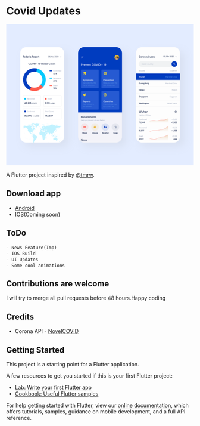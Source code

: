 # Covid Updates

![app-screenshot](assets/images/covid%2019.png)

A Flutter project inspired by [@tmrw](https://dribbble.com/tmrwstudio).

## Download app

- [Android](output/app.apk)
- IOS(Coming soon)

## ToDo

    - News Feature(Imp)
    - IOS Build
    - UI Updates
    - Some cool animations
 
## Contributions are welcome

 I will try to merge all pull requests before 48 hours.Happy coding

## Credits
 - Corona API - [NovelCOVID](https://corona.lmao.ninja/)

## Getting Started

This project is a starting point for a Flutter application.

A few resources to get you started if this is your first Flutter project:

- [Lab: Write your first Flutter app](https://flutter.dev/docs/get-started/codelab)
- [Cookbook: Useful Flutter samples](https://flutter.dev/docs/cookbook)

For help getting started with Flutter, view our
[online documentation](https://flutter.dev/docs), which offers tutorials,
samples, guidance on mobile development, and a full API reference.
